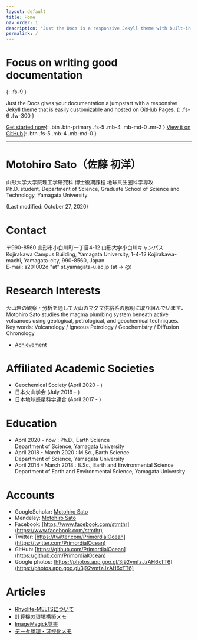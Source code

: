 ```yaml
---
layout: default
title: Home
nav_order: 1
description: "Just the Docs is a responsive Jekyll theme with built-in search that is easily customizable and hosted on GitHub Pages."
permalink: /
---
```


# Focus on writing good documentation
{: .fs-9 }

Just the Docs gives your documentation a jumpstart with a responsive Jekyll theme that is easily customizable and hosted on GitHub Pages.
{: .fs-6 .fw-300 }

[Get started now](#getting-started){: .btn .btn-primary .fs-5 .mb-4 .mb-md-0 .mr-2 } [View it on GitHub](https://github.com/pmarsceill/just-the-docs){: .btn .fs-5 .mb-4 .mb-md-0 }

---
# Motohiro Sato（佐藤 初洋）
山形大学大学院理工学研究科 博士後期課程 地球共生圏科学専攻  
Ph.D. student, Department of Science, Graduate School of Science and Technology, Yamagata University

(Last modified: October 27, 2020)

# Contact
〒990-8560 山形市小白川町一丁目4-12 山形大学小白川キャンパス  
Kojirakawa Campus Building, Yamagata University, 1-4-12 Kojirakawa-machi, Yamagata-city, 990-8560, Japan  
E-mail: s201002d "at" st.yamagata-u.ac.jp (at -> @)

# Research Interests
火山岩の観察・分析を通して火山のマグマ供給系の解明に取り組んでいます．  
Motohiro Sato studies the magma plumbing system beneath active volcanoes using geological, petrological, and geochemical techniques.  
Key words: Volcanology / Igneous Petrology / Geochemistry / Diffusion Chronology
- [Achievement](./md_docs/Publications.md)

# Affiliated Academic Societies
- Geochemical Society (April 2020 - )  
- 日本火山学会 (July 2018 - )  
- 日本地球惑星科学連合 (April 2017 - )

# Education
- April 2020 - now : Ph.D., Earth Science  
Department of Science, Yamagata University
- April 2018 - March 2020 : M.Sc., Earth Science  
Department of Science, Yamagata University
- April 2014 - March 2018 : B.Sc., Earth and Environmental Science  
Department of Earth and Environmental Science, Yamagata University

# Accounts
- GoogleScholar: [Motohiro Sato](https://scholar.google.com/citations?user=XssHnNwAAAAJ&hl=ja&authuser=1)
- Mendeley: [Motohiro Sato](https://www.mendeley.com/profiles/motohiro-sato2/)
- Facebook: [https://www.facebook.com/stmthr](https://www.facebook.com/stmthr)
- Twitter: [https://twitter.com/PrimordialOcean](https://twitter.com/PrimordialOcean)
- GitHub: [https://github.com/PrimordialOcean](https://github.com/PrimordialOcean)
- Google photos: [https://photos.app.goo.gl/3j92vmfzJzAH6xTT6](https://photos.app.goo.gl/3j92vmfzJzAH6xTT6)

# Articles
- [Rhyolite-MELTSについて](./docs/Rhyolite-MELTS.md)
- [計算機の環境構築メモ](./docs/machinesetup.md)
- [ImageMagick覚書](./docs/imagemagick.md)
- [データ整理・可視化メモ](./docs/datatips.md)
